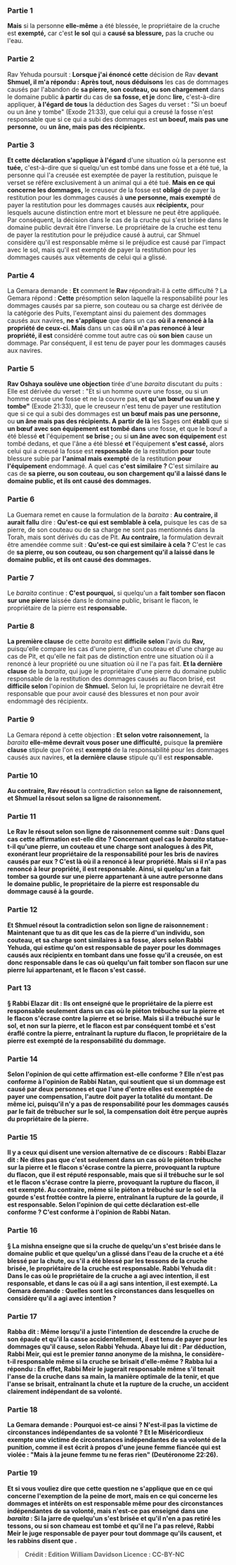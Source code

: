 
### Partie 1
<b>Mais</b> si la personne <b>elle-même</b> a été blessée, le propriétaire de la cruche est <b>exempté,</b> car c'est <b>le sol</b> qui a <b>causé sa blessure,</b> pas la cruche ou l'eau.

### Partie 2
Rav Yehuda poursuit : <b>Lorsque j'ai énoncé cette</b> décision de Rav <b>devant Shmuel, il m'a répondu : Après tout, nous déduisons</b> les cas de dommages causés par l'abandon de <b>sa pierre, son couteau, ou son chargement</b> dans le domaine public <b>à partir</b> du cas de <b>sa fosse, et je</b> donc <b>lire,</b> c'est-à-dire appliquer, <b>à l'égard de tous</b> la déduction des Sages du verset : "Si un boeuf ou un âne y tombe" (Exode 21:33), que celui qui a creusé la fosse n'est responsable que si ce qui a subi des dommages est <b>un boeuf, mais pas une personne,</b> ou <b>un âne, mais pas des récipientx.</b>

### Partie 3
<b>Et cette déclaration s'applique à l'égard</b> d'une situation où la personne est <b>tuée,</b> c'est-à-dire que si quelqu'un est tombé dans une fosse et a été tué, la personne qui l'a creusée est exemptée de payer la restitution, puisque le verset se réfère exclusivement à un animal qui a été tué. <b>Mais en ce qui concerne les dommages,</b> le creuseur de la fosse est <b>obligé</b> de payer la restitution pour les dommages causés à <b>une personne, mais exempté</b> de payer la restitution pour les dommages causés aux <b>récipientx,</b> pour lesquels aucune distinction entre mort et blessure ne peut être appliquée. Par conséquent, la décision dans le cas de la cruche qui s'est brisée dans le domaine public devrait être l'inverse. Le propriétaire de la cruche est tenu de payer la restitution pour le préjudice causé à autrui, car Shmuel considère qu'il est responsable même si le préjudice est causé par l'impact avec le sol, mais qu'il est exempté de payer la restitution pour les dommages causés aux vêtements de celui qui a glissé.

### Partie 4
La Gemara demande : <b>Et</b> comment le <b>Rav</b> répondrait-il à cette difficulté ? La Gemara répond : <b>Cette</b> présomption selon laquelle la responsabilité pour les dommages causés par sa pierre, son couteau ou sa charge est dérivée de la catégorie des Puits, l'exemptant ainsi du paiement des dommages causés aux navires, <b>ne s'applique</b> que dans un cas <b>où il a renoncé à la propriété de ceux-ci. Mais</b> dans un cas <b>où il n'a pas renoncé à leur propriété, il est</b> considéré comme tout autre cas où <b>son bien</b> cause un dommage. Par conséquent, il est tenu de payer pour les dommages causés aux navires.

### Partie 5
<b>Rav Oshaya soulève une objection</b> tirée d'une <i>baraita</i> discutant du puits : Elle est dérivée du verset : "Et si un homme ouvre une fosse, ou si un homme creuse une fosse et ne la couvre pas, <b>et qu'un bœuf ou un âne y tombe"</b> (Exode 21:33), que le creuseur n'est tenu de payer une restitution que si ce qui a subi des dommages est <b>un bœuf mais pas une personne,</b> ou <b>un âne mais pas des récipients. A partir de là</b> les Sages ont <b>établi</b> que si <b>un bœuf avec son équipement est tombé dans</b> une fosse, et que le bœuf a été blessé <b>et</b> l'équipement <b>se brise ; </b> ou si <b>un âne avec son équipement</b> est tombé dedans, et que l'âne a été blessé <b>et</b> l'équipement <b>s'est cassé,</b> alors celui qui a creusé la fosse est <b>responsable</b> de la restitution <b>pour</b> toute blessure subie par <b>l'animal mais exempté</b> de la restitution <b>pour l'équipement</b> endommagé. A quel</b> cas <b>c'est similaire ? </b> C'est similaire <b>au</b> cas de <b>sa pierre, ou son couteau, ou son chargement qu'il a laissé dans le domaine public, et ils ont causé des dommages.</b>

### Partie 6
La Guemara remet en cause la formulation de la <i>baraita</i> : <b>Au contraire, il aurait fallu</b> dire : <b>Qu'est-ce qui est semblable à cela,</b> puisque les cas de sa pierre, de son couteau ou de sa charge ne sont pas mentionnés dans la Torah, mais sont dérivés du cas de Pit. <b>Au contraire,</b> la formulation devrait être amendée comme suit : <b>Qu'est-ce qui est similaire à cela ?</b> C'est le cas de <b>sa pierre, ou son couteau, ou son chargement qu'il a laissé dans le domaine public, et ils ont causé des dommages.</b>

### Partie 7
Le <i>baraita</i> continue : <b>C'est pourquoi,</b> si quelqu'un a <b>fait tomber son flacon sur une pierre</b> laissée dans le domaine public, brisant le flacon, le propriétaire de la pierre est <b>responsable.</b>

### Partie 8
<b>La première clause</b> de cette <i>baraita</i> est <b>difficile selon</b> l'avis du <b>Rav,</b> puisqu'elle compare les cas d'une pierre, d'un couteau et d'une charge au cas de Pit, et qu'elle ne fait pas de distinction entre une situation où il a renoncé à leur propriété ou une situation où il ne l'a pas fait. <b>Et la dernière clause</b> de la <i>baraita</i>, qui juge le propriétaire d'une pierre du domaine public responsable de la restitution des dommages causés au flacon brisé, est <b>difficile selon</b> l'opinion de <b>Shmuel.</b> Selon lui, le propriétaire ne devrait être responsable que pour avoir causé des blessures et non pour avoir endommagé des récipientx.

### Partie 9
La Gemara répond à cette objection : <b>Et selon votre raisonnement,</b> la <i>baraita</i> <b>elle-même devrait vous poser une difficulté,</b> puisque <b>la première clause</b> stipule que l'on est <b>exempté</b> de la responsabilité pour les dommages causés aux navires, <b>et la dernière clause</b> stipule qu'il est <b>responsable.</b>

### Partie 10
<b>Au contraire, Rav résout</b> la contradiction selon <b>sa ligne de <b>raisonnement, et Shmuel la résout</b> selon <b>sa ligne de <b>raisonnement.</b>

### Partie 11
<b>Le Rav le résout</b> selon <b>son</b> ligne de <b>raisonnement</b> comme suit : <b>Dans quel</b> cas <b>cette affirmation est-elle dite ?</b> Concernant quel cas le <i>baraita</i> statue-t-il qu'une pierre, un couteau et une charge sont analogues à des Pit, exonérant leur propriétaire de la responsabilité pour les bris de navires causés par eux ? C'est <b>là où il a renoncé à leur propriété. Mais</b> si <b>il n'a pas renoncé à leur propriété, il est responsable. Ainsi,</b> si quelqu'un a <b>fait tomber sa gourde sur une pierre</b> appartenant à une autre personne dans le domaine public, le propriétaire de la pierre est <b>responsable</b> du dommage causé à la gourde.

### Partie 12
<b>Et Shmuel résout</b> la contradiction selon son <b>ligne de <b>raisonnement</b> : Maintenant que tu as dit</b> que les cas de <b>la pierre d'un individu, son couteau, et sa charge sont similaires à sa fosse,</b> alors <b>selon Rabbi Yehuda, qui estime</b> qu'on est <b>responsable</b> de payer <b>pour les dommages</b> causés <b>aux récipientx en</b> tombant dans <b>une fosse</b> qu'il a creusée, on est <b>donc responsable</b> dans le cas où quelqu'un <b>fait tomber son flacon sur</b> une <b>pierre</b> lui appartenant, et le flacon s'est cassé.

### Part 13
§ <b>Rabbi Elazar dit : Ils ont enseigné</b> que le propriétaire de la pierre est responsable <b>seulement</b> dans un cas <b>où</b> le piéton <b>trébuche sur la pierre et</b> le flacon <b>s'écrase contre la pierre</b> et se brise. <b>Mais</b> si <b>il a trébuché sur le sol,</b> et non sur la pierre, <b>et</b> le flacon est par conséquent tombé et <b>s'est éraflé contre la pierre,</b> entraînant la rupture du flacon, le propriétaire de la pierre est <b>exempté</b> de la responsabilité du dommage.

### Partie 14
<b>Selon l'opinion de qui</b> cette affirmation est-elle conforme ? Elle n'est <b>pas conforme</b> à l'opinion de <b>Rabbi Natan,</b> qui soutient que si un dommage est causé par deux personnes et que l'une d'entre elles est exemptée de payer une compensation, l'autre doit payer la totalité du montant. De même ici, puisqu'il n'y a pas de responsabilité pour les dommages causés par le fait de trébucher sur le sol, la compensation doit être perçue auprès du propriétaire de la pierre.

### Partie 15
<b>Il y a</b> ceux <b>qui disent</b> une version alternative de ce discours : <b>Rabbi Elazar dit : Ne dites pas</b> que c'est seulement dans un cas <b>où</b> le piéton <b>trébuche sur la pierre et</b> le flacon <b>s'écrase contre la pierre,</b> provoquant la rupture du flacon, <b>que</b> il <b>est réputé responsable, mais</b> que si <b>il trébuche sur le sol et</b> le flacon <b>s'écrase contre la pierre,</b> provoquant la rupture du flacon, il est <b>exempté. Au contraire, même</b> si le piéton a <b>trébuché sur le sol et</b> la gourde <b>s'est frottée contre la pierre,</b> entraînant la rupture de la gourde, il est <b>responsable. Selon l'opinion de qui cette déclaration est-elle conforme ? C'est <b>conforme</b> à l'opinion de <b>Rabbi Natan.</b>

### Partie 16
§ La mishna enseigne que si la cruche de quelqu'un s'est brisée dans le domaine public et que quelqu'un a glissé dans l'eau de la cruche et a été blessé par la chute, ou s'il a été blessé par les tessons de la cruche brisée, le propriétaire de la cruche est responsable. Rabbi Yehuda dit : Dans le cas où le propriétaire de la cruche a agi <b>avec intention,</b> il est responsable, et dans le cas où il a agi sans intention, il est exempté. La Gemara demande : <b>Quelles sont les circonstances</b> dans lesquelles on considère qu'il a agi avec <b>intention ?</b>

### Partie 17
<b>Rabba dit :</b> Même <b>lorsqu'il a juste <b>l'intention de descendre</b> la cruche <b>de son épaule</b> et qu'il la casse accidentellement, il est tenu de payer pour les dommages qu'il cause, selon Rabbi Yehuda. <b>Abaye lui dit : Par déduction, Rabbi Meir,</b> qui est le premier <i>tanna</i> anonyme de la mishna, le <b>considère-t-il</b> <b>responsable même</b> si la cruche <b>se brisait</b> d'elle-même ? Rabba <b>lui a répondu : En effet, Rabbi Meir le jugerait</b> <b>responsable même</b> s'il tenait <b>l'anse</b> de la cruche <b>dans sa main,</b> la manière optimale de la tenir, et que l'anse se brisait, entraînant la chute et la rupture de la cruche, un accident clairement indépendant de sa volonté.

### Partie 18
La Gemara demande : <b>Pourquoi</b> est-ce ainsi ? N'est-il pas la <b>victime de circonstances indépendantes de sa volonté ? Et le Miséricordieux exempte</b> une victime de <b>circonstances indépendantes de sa volonté</b> de la punition, <b>comme il est écrit</b> à propos d'une jeune femme fiancée qui est violée : <b>"Mais à la jeune femme tu ne feras rien"</b> (Deutéronome 22:26).

### Partie 19
<b>Et si vous vouliez dire</b> que <b>cette question ne s'applique</b> que <b>en ce qui concerne</b> l'exemption de la <b>peine de mort</b>, <b>mais en ce qui concerne les dommages et intérêts</b> on est <b>responsable</b> même pour des circonstances indépendantes de sa volonté, <b>mais n'est-ce pas enseigné</b> dans une <i>baraita</i> : Si la <b>jarre de quelqu'un s'est brisée et qu'il n'en a pas retiré les tessons</b>, ou si <b>son chameau</b> est tombé <b>et qu'il ne l'a pas relevé, Rabbi Meir le juge responsable</b> de payer <b>pour</b> tout <b>dommage</b> qu'ils causent, <b>et les rabbins disent</b> que .

>Crédit : Edition William Davidson
>Licence : CC-BY-NC